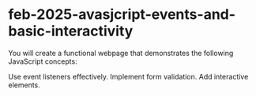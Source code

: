 # feb-2025-avasjcript-events-and-basic-interactivity

You will create a functional webpage that demonstrates the following JavaScript concepts:

Use event listeners effectively.
Implement form validation.
Add interactive elements.